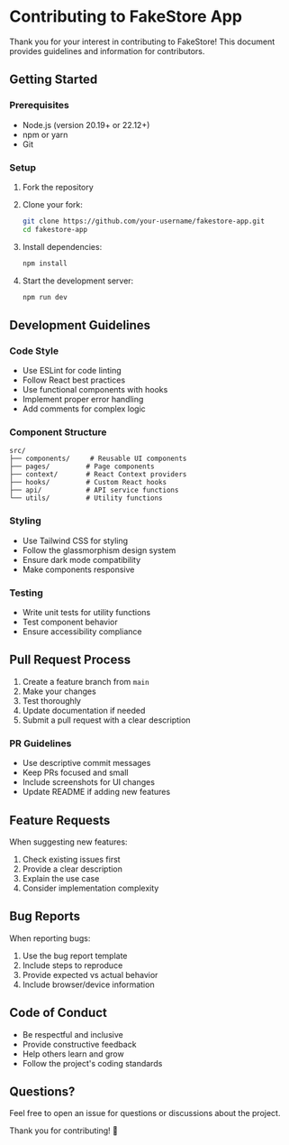 # Contributing to FakeStore App

Thank you for your interest in contributing to FakeStore! This document provides guidelines and information for contributors.

## Getting Started

### Prerequisites

- Node.js (version 20.19+ or 22.12+)
- npm or yarn
- Git

### Setup

1. Fork the repository
2. Clone your fork:
   ```bash
   git clone https://github.com/your-username/fakestore-app.git
   cd fakestore-app
   ```

3. Install dependencies:
   ```bash
   npm install
   ```

4. Start the development server:
   ```bash
   npm run dev
   ```

## Development Guidelines

### Code Style

- Use ESLint for code linting
- Follow React best practices
- Use functional components with hooks
- Implement proper error handling
- Add comments for complex logic

### Component Structure

```
src/
├── components/     # Reusable UI components
├── pages/         # Page components
├── context/       # React Context providers
├── hooks/         # Custom React hooks
├── api/           # API service functions
└── utils/         # Utility functions
```

### Styling

- Use Tailwind CSS for styling
- Follow the glassmorphism design system
- Ensure dark mode compatibility
- Make components responsive

### Testing

- Write unit tests for utility functions
- Test component behavior
- Ensure accessibility compliance

## Pull Request Process

1. Create a feature branch from `main`
2. Make your changes
3. Test thoroughly
4. Update documentation if needed
5. Submit a pull request with a clear description

### PR Guidelines

- Use descriptive commit messages
- Keep PRs focused and small
- Include screenshots for UI changes
- Update README if adding new features

## Feature Requests

When suggesting new features:

1. Check existing issues first
2. Provide a clear description
3. Explain the use case
4. Consider implementation complexity

## Bug Reports

When reporting bugs:

1. Use the bug report template
2. Include steps to reproduce
3. Provide expected vs actual behavior
4. Include browser/device information

## Code of Conduct

- Be respectful and inclusive
- Provide constructive feedback
- Help others learn and grow
- Follow the project's coding standards

## Questions?

Feel free to open an issue for questions or discussions about the project.

Thank you for contributing! 🚀
